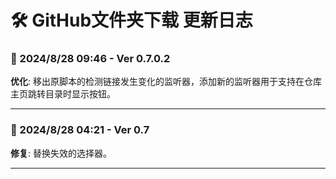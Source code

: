 # **🛠️ GitHub文件夹下载 更新日志**

### **📅 2024/8/28 09:46 - Ver 0.7.0.2**
**优化**: 移出原脚本的检测链接发生变化的监听器，添加新的监听器用于支持在仓库主页跳转目录时显示按钮。

---

### **📅 2024/8/28 04:21 - Ver 0.7**
**修复**: 替换失效的选择器。

---
